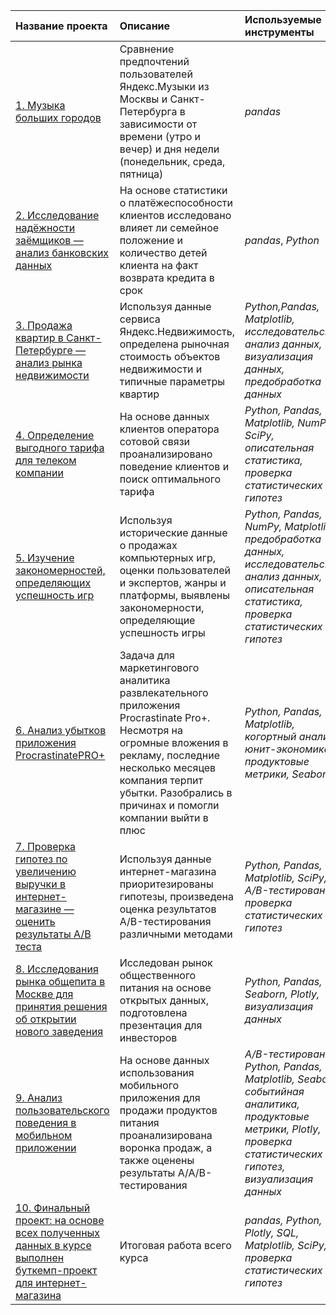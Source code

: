 | Название проекта | Описание | Используемые инструменты | 
| :---------------------- | :---------------------- | :---------------------- |
| [1. Музыка больших городов](big_cities_music) | Сравнение предпочтений пользователей Яндекс.Музыки из Москвы и Санкт-Петербурга в зависимости от времени (утро и вечер) и дня недели (понедельник, среда, пятница)| *pandas* |
| [2. Исследование надёжности заёмщиков — анализ банковских данных](bank_data_analysys) | На основе статистики о платёжеспособности клиентов исследовано влияет ли семейное положение и количество детей клиента на факт возврата кредита в срок| *pandas*, *Python* |
| [3. Продажа квартир в Санкт-Петербурге — анализ рынка недвижимости](ads_of_apartments) | Используя данные сервиса Яндекс.Недвижимость, определена рыночная стоимость объектов недвижимости и типичные параметры квартир| *Python,Pandas, Matplotlib, исследовательский анализ данных, визуализация данных, предобработка данных* |
| [4. Определение выгодного тарифа для телеком компании](tariff_for_telecom) | На основе данных клиентов оператора сотовой связи проанализировано поведение клиентов и поиск оптимального тарифа| *Python, Pandas, Matplotlib, NumPy, SciPy, описательная статистика, проверка статистических гипотез* |
| [5. Изучение закономерностей, определяющих успешность игр](success_of_games) | Используя исторические данные о продажах компьютерных игр, оценки пользователей и экспертов, жанры и платформы, выявлены закономерности, определяющие успешность игры| *Python, Pandas, NumPy, Matplotlib, предобработка данных, исследовательский анализ данных, описательная статистика, проверка статистических гипотез* |
| [6. Анализ убытков приложения ProcrastinatePRO+](app_procrastinate) | Задача для маркетингового аналитика развлекательного приложения Procrastinate Pro+. Несмотря на огромные вложения в рекламу, последние несколько месяцев компания терпит убытки. Разобрались в причинах и помогли компании выйти в плюс| *Python, Pandas, Matplotlib, когортный анализ, юнит-экономика, продуктовые метрики, Seaborn* |
| [7. Проверка гипотез по увеличению выручки в интернет-магазине — оценить результаты A/B теста](ab_test) | Используя данные интернет-магазина приоритезированы гипотезы, произведена оценка результатов A/B-тестирования различными методами| *Python, Pandas, Matplotlib, SciPy, A/B-тестирование, проверка статистических гипотез* |
| [8. Исследования рынка общепита в Москве для принятия решения об открытии нового заведения](cafes_in_moscow) | Исследован рынок общественного питания на основе открытых данных, подготовлена презентация для инвесторов| *Python, Pandas, Seaborn, Plotly, визуализация данных* |
| [9. Анализ пользовательского поведения в мобильном приложении](mobile_app) | На основе данных использования мобильного приложения для продажи продуктов питания проанализирована воронка продаж, а также оценены результаты A/A/B-тестирования | *A/B-тестирование, Python, Pandas, Matplotlib, Seaborn, событийная аналитика, продуктовые метрики, Plotly, проверка статистических гипотез, визуализация данных* |
| [10. Финальный проект: на основе всех полученных данных в курсе выполнен буткемп-проект для интернет-магазина](final_project) | Итоговая работа всего курса| *pandas, Python, Plotly, SQL, Matplotlib, SciPy, проверка статистических гипотез* |
